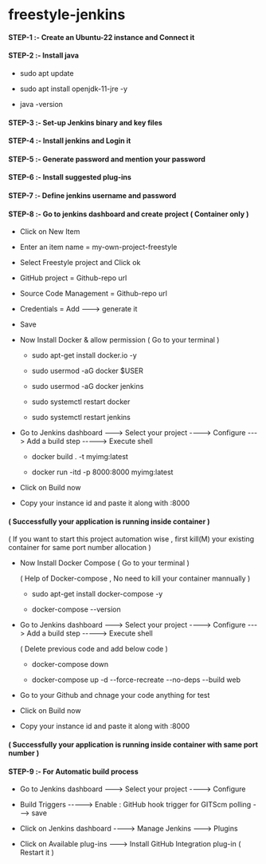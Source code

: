# freestyle-jenkins


#### STEP-1 :- Create an Ubuntu-22 instance and Connect it

#### STEP-2 :-  Install java

- sudo apt update

- sudo apt install openjdk-11-jre -y

- java -version

#### STEP-3 :-  Set-up Jenkins binary and key files

#### STEP-4 :-  Install jenkins and Login it

#### STEP-5 :-  Generate password and mention your password

#### STEP-6 :-  Install suggested plug-ins

#### STEP-7 :-  Define jenkins username and password

#### STEP-8 :-  Go to jenkins dashboard and create project ( Container only )

  - Click on New Item
    
  - Enter an item name = my-own-project-freestyle

  - Select Freestyle project and  Click ok

  - GitHub project = Github-repo url

  - Source Code Management = Github-repo url

  - Credentials  =  Add --->  generate it

  - Save

  - Now Install Docker & allow permission ( Go to your terminal )
    
      - sudo apt-get install docker.io -y
   
      - sudo usermod -aG docker $USER
   
      - sudo usermod -aG docker jenkins
   
      - sudo systemctl restart docker
   
      - sudo systemctl restart jenkins
        

  - Go to Jenkins dashboard  --->  Select your project  ---->  Configure  --->  Add a build step -----> Execute shell

      - docker build . -t myimg:latest
   
      - docker run -itd -p 8000:8000 myimg:latest
        

  - Click on Build now

  - Copy your instance id and paste it along with :8000

#### ( Successfully your application is running inside container )

( If you want to start this project automation wise , first kill(M)  your existing container for same port number allocation )

 
- Now Install Docker Compose ( Go to your terminal )

   ( Help of Docker-compose , No need to kill your container mannually )
  
  - sudo apt-get install docker-compose -y
 
  - docker-compose --version

- Go to Jenkins dashboard  --->  Select your project  ---->  Configure  --->  Add a build step -----> Execute shell

  ( Delete previous code and add below code )

    - docker-compose down
 
    - docker-compose up -d --force-recreate --no-deps --build web
 
- Go to your Github and chnage your code anything for test

- Click on Build now

- Copy your instance id and paste it along with :8000

#### ( Successfully your application is running inside container with same port number )


#### STEP-9 :-  For Automatic build process


- Go to Jenkins dashboard  --->  Select your project  ---->  Configure
  
- Build Triggers   ----->  Enable : GitHub hook trigger for GITScm polling   ---> save

- Click on Jenkins dashboard   ---->  Manage Jenkins  --->  Plugins

- Click on Available plug-ins  --->  Install GitHub Integration plug-in ( Restart it )
